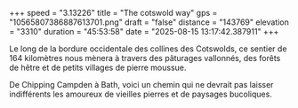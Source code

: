 +++
speed = "3.13226"
title = "The cotswold way"
gps = "10565807386887613701.png"
draft = "false"
distance = "143769"
elevation = "3310"
duration = "45:53:58"
date = "2025-08-15 13:17:42.387911"
+++

Le long de la bordure occidentale des collines des Cotswolds, ce sentier de 164 kilomètres nous mènera à travers
des pâturages vallonnés, des forêts de hêtre et de petits villages de pierre moussue. 

De Chipping Campden à Bath, voici un chemin qui ne devrait pas laisser indifférents les amoureux de vieilles pierres et de paysages bucoliques. 
 
